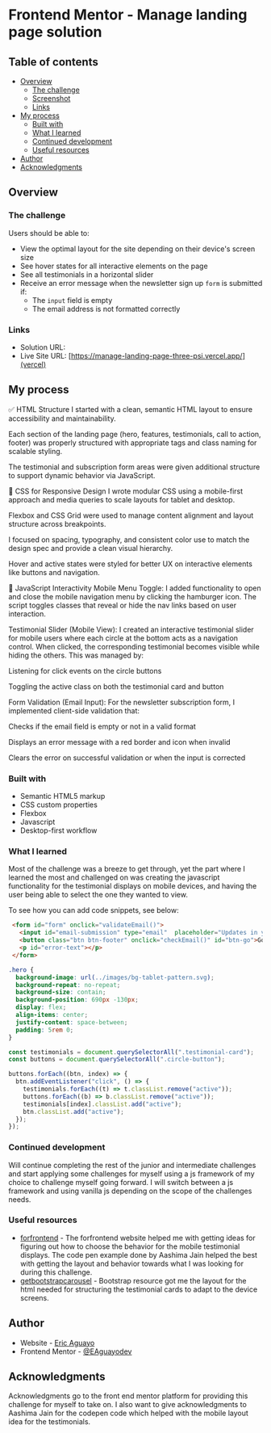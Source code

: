 # Frontend Mentor - Manage landing page solution

## Table of contents

- [Overview](#overview)
  - [The challenge](#the-challenge)
  - [Screenshot](#screenshot)
  - [Links](#links)
- [My process](#my-process)
  - [Built with](#built-with)
  - [What I learned](#what-i-learned)
  - [Continued development](#continued-development)
  - [Useful resources](#useful-resources)
- [Author](#author)
- [Acknowledgments](#acknowledgments)


## Overview

### The challenge

Users should be able to:

- View the optimal layout for the site depending on their device's screen size
- See hover states for all interactive elements on the page
- See all testimonials in a horizontal slider
- Receive an error message when the newsletter sign up `form` is submitted if:
  - The `input` field is empty
  - The email address is not formatted correctly

### Links

- Solution URL: [](github)
- Live Site URL: [https://manage-landing-page-three-psi.vercel.app/](vercel)

## My process
✅ HTML Structure
I started with a clean, semantic HTML layout to ensure accessibility and maintainability.

Each section of the landing page (hero, features, testimonials, call to action, footer) was properly structured with appropriate tags and class naming for scalable styling.

The testimonial and subscription form areas were given additional structure to support dynamic behavior via JavaScript.

🎨 CSS for Responsive Design
I wrote modular CSS using a mobile-first approach and media queries to scale layouts for tablet and desktop.

Flexbox and CSS Grid were used to manage content alignment and layout structure across breakpoints.

I focused on spacing, typography, and consistent color use to match the design spec and provide a clean visual hierarchy.

Hover and active states were styled for better UX on interactive elements like buttons and navigation.

📱 JavaScript Interactivity
Mobile Menu Toggle: I added functionality to open and close the mobile navigation menu by clicking the hamburger icon. The script toggles classes that reveal or hide the nav links based on user interaction.

Testimonial Slider (Mobile View): I created an interactive testimonial slider for mobile users where each circle at the bottom acts as a navigation control. When clicked, the corresponding testimonial becomes visible while hiding the others. This was managed by:

Listening for click events on the circle buttons

Toggling the active class on both the testimonial card and button

Form Validation (Email Input): For the newsletter subscription form, I implemented client-side validation that:

Checks if the email field is empty or not in a valid format

Displays an error message with a red border and icon when invalid

Clears the error on successful validation or when the input is corrected

### Built with

- Semantic HTML5 markup
- CSS custom properties
- Flexbox
- Javascript
- Desktop-first workflow

### What I learned
Most of the challenge was a breeze to get through, yet the part where I learned the most and challenged on was creating the javascript functionality for the testimonial displays on mobile devices, and having the user being able to select the one they wanted to view.


To see how you can add code snippets, see below:

```html
 <form id="form" onclick="validateEmail()">
   <input id="email-submission" type="email"  placeholder="Updates in your inbox…" />
   <button class="btn btn-footer" onclick="checkEmail()" id="btn-go">Go</button>
   <p id="error-text"></p>
 </form>
```
```css
.hero {
  background-image: url(../images/bg-tablet-pattern.svg);
  background-repeat: no-repeat;
  background-size: contain;
  background-position: 690px -130px;
  display: flex;
  align-items: center;
  justify-content: space-between;
  padding: 5rem 0;
}
```
```js
const testimonials = document.querySelectorAll(".testimonial-card");
const buttons = document.querySelectorAll(".circle-button");

buttons.forEach((btn, index) => {
  btn.addEventListener("click", () => {
    testimonials.forEach((t) => t.classList.remove("active"));
    buttons.forEach((b) => b.classList.remove("active"));
    testimonials[index].classList.add("active");
    btn.classList.add("active");
  });
});
```


### Continued development
Will continue completing the rest of the junior and intermediate challenges and start applying some challenges for myself using a js framework of my choice to challenge myself going forward. I will switch between a js framework and using vanilla js depending on the scope of the challenges needs.

### Useful resources

- [forfrontend](https://forfrontend.com/css-testimonial-sliders/) - The forfrontend website helped me with getting ideas for figuring out how to choose the behavior for the mobile testimonial displays. The code pen example done by Aashima Jain helped the best with getting the layout and behavior towards what I was looking for during this challenge.
- [getbootstrapcarousel](https://getbootstrap.com/docs/5.0/components/carousel/) - Bootstrap resource got me the layout for the html needed for structuring the testimonial cards to adapt to the device screens.

## Author

- Website - [Eric Aguayo](https://www.ericaguayo.com)
- Frontend Mentor - [@EAguayodev](https://www.frontendmentor.io/profile/EAguayodev)

## Acknowledgments
Acknowledgments go to the front end mentor platform for providing this challenge for myself to take on. I also want to give acknowledgments to Aashima Jain for the codepen code which helped with the mobile layout idea for the testimonials.